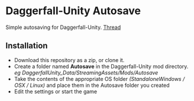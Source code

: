 # Daggerfall-Unity Autosave
Simple autosaving for Daggerfall-Unity. [Thread](https://forums.dfworkshop.net/viewtopic.php?f=27&t=2151)

## Installation
- Download this repository as a zip, or clone it. 
- Create a folder named **Autosave** in the Daggerfall-Unity mod directory. _eg DaggerfallUnity_Data/StreamingAssets/Mods/Autosave_ 
- Take the contents of the appropriate OS folder _(StandaloneWindows / OSX / Linux)_ and place them in the Autosave folder you created
- Edit the settings or start the game
